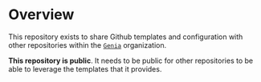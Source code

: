 # Overview

This repository exists to share Github templates and configuration with other
repositories within the [`Genia`](https://github.com/genianz)
organization.

**This repository is public**. It needs to be public for other repositories to
be able to leverage the templates that it provides.

